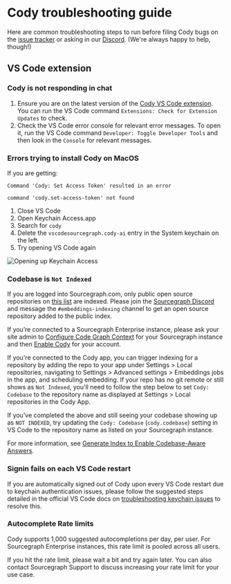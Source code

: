 # Cody troubleshooting guide

Here are common troubleshooting steps to run before filing Cody bugs on the [issue tracker](https://github.com/sourcegraph/cody/issues) or asking in our [Discord](https://discord.gg/s2qDtYGnAE). (We're always happy to help, though!)

## VS Code extension

### Cody is not responding in chat

1. Ensure you are on the latest version of the [Cody VS Code extension](https://marketplace.visualstudio.com/items?itemName=sourcegraph.cody-ai). You can run the VS Code command `Extensions: Check for Extension Updates` to check.
1. Check the VS Code error console for relevant error messages. To open it, run the VS Code command `Developer: Toggle Developer Tools` and then look in the `Console` for relevant messages.

### Errors trying to install Cody on MacOS

If you are getting:
```
Command 'Cody: Set Access Token' resulted in an error

command 'cody.set-access-token' not found
```
1. Close VS Code
2. Open Keychain Access.app
3. Search for `cody`
4. Delete the `vscodesourcegraph.cody-ai` entry in the System keychain on the left.
5. Try opening VS Code again

![Opening up Keychain Access](https://storage.googleapis.com/sourcegraph-assets/blog/cody-docs-troubleshooting-keychain-access.png)

### Codebase is `Not Indexed`

If you are logged into Sourcegraph.com, only public open source repositories on [this list](embedded-repos.md) are indexed. Please join the [Sourcegraph Discord](https://discord.gg/8wJF5EdAyA) and message the `#embeddings-indexing` channel to get an open source repository added to the public index.

If you’re connected to a Sourcegraph Enterprise instance, please ask your site admin to [Configure Code Graph Context](core-concepts/code_graph_context.md) for your Sourcegraph instance and then [Enable Cody](overview/enable-cody-enterprise.md) for your account.

If you're connected to the Cody app, you can trigger indexing for a repository by adding the repo to your app under Settings > Local repositories, navigating to Settings > Advanced settings > Embeddings jobs in the app, and scheduling embedding. If your repo has no git remote or still shows as `Not Indexed`, you'll need to follow the step below to set `Cody: Codebase` to the repository name as displayed at Settings > Local repositories in the Cody App.

If you've completed the above and still seeing your codebase showing up as `NOT INDEXED`, try updating the `Cody: Codebase` (`cody.codebase`) setting in VS Code to the repository name as listed on your Sourcegraph instance.

For more information, see [Generate Index to Enable Codebase-Aware Answers](core-concepts/embeddings/embedding-index).

### Signin fails on each VS Code restart

If you are automatically signed out of Cody upon every VS Code restart due to keychain authentication issues, please follow the suggested steps detailed in the official VS Code docs on [troubleshooting keychain issues](https://code.visualstudio.com/docs/editor/settings-sync#_troubleshooting-keychain-issues) to resolve this.

### Autocomplete Rate limits

Cody supports 1,000 suggested autocompletions per day, per user. For Sourcegraph Enterprise instances, this rate limit is pooled across all users.

If you hit the rate limit, please wait a bit and try again later. You can also contact Sourcegraph Support to discuss increasing your rate limit for your use case.
